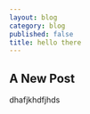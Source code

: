 ```yaml
---
layout: blog
category: blog
published: false
title: hello there
---
```

## A New Post

dhafjkhdfjhds
